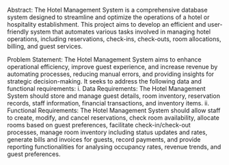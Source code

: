 Abstract: 
The Hotel Management System is a comprehensive database system designed to streamline and optimize the operations of a hotel or hospitality establishment. This project aims to develop an efficient and user-friendly system that automates various tasks involved in managing hotel operations, including reservations, check-ins, check-outs, room allocations, billing, and guest services.

Problem Statement: 
The Hotel Management System aims to enhance operational efficiency, improve guest experience, and increase revenue by automating processes, reducing manual errors, and providing insights for strategic decision-making. It seeks to address the following data and functional requirements:
i.	Data Requirements: The Hotel Management System should store and manage guest details, room inventory, reservation records, staff information, financial transactions, and inventory items.
ii.	Functional Requirements: The Hotel Management System should allow staff to create, modify, and cancel reservations, check room availability, allocate rooms based on guest preferences, facilitate check-in/check-out processes, manage room inventory including status updates and rates, generate bills and invoices for guests, record payments, and provide reporting functionalities for analysing occupancy rates, revenue trends, and guest preferences.

